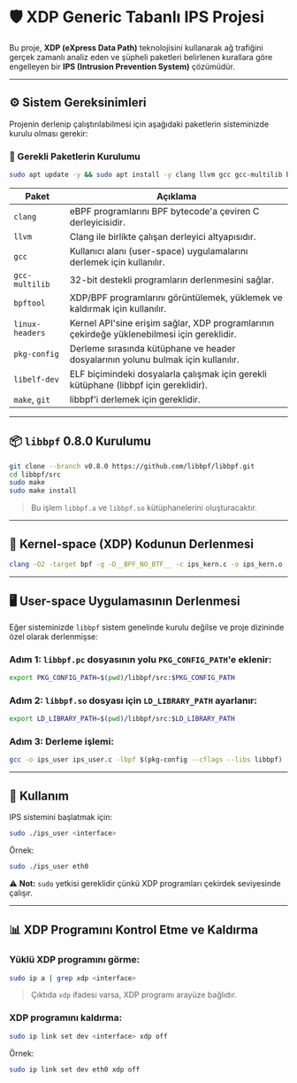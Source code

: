 # 🛡️ XDP Generic Tabanlı IPS Projesi

Bu proje, **XDP (eXpress Data Path)** teknolojisini kullanarak ağ trafiğini gerçek zamanlı analiz eden ve şüpheli paketleri belirlenen kurallara göre engelleyen bir **IPS (Intrusion Prevention System)** çözümüdür.

---

## ⚙️ Sistem Gereksinimleri

Projenin derlenip çalıştırılabilmesi için aşağıdaki paketlerin sisteminizde kurulu olması gerekir:

### 🔧 Gerekli Paketlerin Kurulumu
```bash
sudo apt update -y && sudo apt install -y clang llvm gcc gcc-multilib bpftool linux-headers-$(uname -r) pkg-config make git libelf-dev
```

| Paket            | Açıklama |
|------------------|----------|
| `clang`          | eBPF programlarını BPF bytecode'a çeviren C derleyicisidir. |
| `llvm`           | Clang ile birlikte çalışan derleyici altyapısıdır. |
| `gcc`            | Kullanıcı alanı (user-space) uygulamalarını derlemek için kullanılır. |
| `gcc-multilib`   | 32-bit destekli programların derlenmesini sağlar. |
| `bpftool`        | XDP/BPF programlarını görüntülemek, yüklemek ve kaldırmak için kullanılır. |
| `linux-headers`  | Kernel API'sine erişim sağlar, XDP programlarının çekirdeğe yüklenebilmesi için gereklidir. |
| `pkg-config`     | Derleme sırasında kütüphane ve header dosyalarının yolunu bulmak için kullanılır. |
| `libelf-dev`     | ELF biçimindeki dosyalarla çalışmak için gerekli kütüphane (libbpf için gereklidir). |
| `make`, `git`    | libbpf'i derlemek için gereklidir. |

---

## 📦 `libbpf` 0.8.0 Kurulumu

```bash
git clone --branch v0.8.0 https://github.com/libbpf/libbpf.git
cd libbpf/src
sudo make
sudo make install
```

> Bu işlem `libbpf.a` ve `libbpf.so` kütüphanelerini oluşturacaktır.

---

## 🧩 Kernel-space (XDP) Kodunun Derlenmesi

```bash
clang -O2 -target bpf -g -D__BPF_NO_BTF__ -c ips_kern.c -o ips_kern.o
```

---

## 🖥️ User-space Uygulamasının Derlenmesi

Eğer sisteminizde `libbpf` sistem genelinde kurulu değilse ve proje dizininde özel olarak derlenmişse:

### Adım 1: `libbpf.pc` dosyasının yolu `PKG_CONFIG_PATH`'e eklenir:

```bash
export PKG_CONFIG_PATH=$(pwd)/libbpf/src:$PKG_CONFIG_PATH
```

### Adım 2: `libbpf.so` dosyası için `LD_LIBRARY_PATH` ayarlanır:

```bash
export LD_LIBRARY_PATH=$(pwd)/libbpf/src:$LD_LIBRARY_PATH
```

### Adım 3: Derleme işlemi:

```bash
gcc -o ips_user ips_user.c -lbpf $(pkg-config --cflags --libs libbpf)
```

---

## 🚀 Kullanım

IPS sistemini başlatmak için:

```bash
sudo ./ips_user <interface>
```

Örnek:

```bash
sudo ./ips_user eth0
```

⚠️ **Not:** `sudo` yetkisi gereklidir çünkü XDP programları çekirdek seviyesinde çalışır.

---

## 📊 XDP Programını Kontrol Etme ve Kaldırma

### Yüklü XDP programını görme:

```bash
sudo ip a | grep xdp <interface>
```

> Çıktıda `xdp` ifadesi varsa, XDP programı arayüze bağlıdır.

### XDP programını kaldırma:

```bash
sudo ip link set dev <interface> xdp off
```

Örnek:

```bash
sudo ip link set dev eth0 xdp off
```
